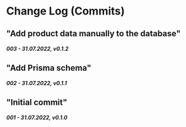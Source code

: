 # Change Log (Commits)

<!--
Major.Minor.Patch:

Major:
- New Feature(s) that break API
- Stable release

Minor:
- New feature
- Feature change
- Feature removal
- Dependencies minor/major update
- Security fix

Patch:
- New content
- Update content
- Content removal
- Dependencies patch update
- Layout improvement
- Performance improvement
-->


<!-- "In this commit I ..." -->

## "Add product data manually to the database"
##### 003 - 31.07.2022, v0.1.2

## "Add Prisma schema"
##### 002 - 31.07.2022, v0.1.1

## "Initial commit"
##### 001 - 31.07.2022, v0.1.0
